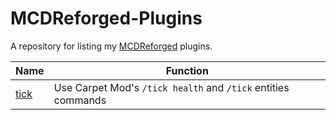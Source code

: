 # MCDReforged-Plugins

A repository for listing my [MCDReforged](https://github.com/Fallen-Breath/MCDReforged) plugins.

|Name|Function|
|----|----|
|[tick](https://github.com/wyf0762/MCDReforged-Plugins/tree/master/tick)|Use Carpet Mod's `/tick health` and `/tick` entities commands|